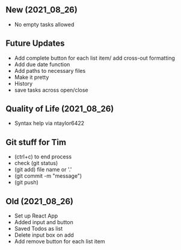 ## New (2021_08_26)
- No empty tasks allowed

## Future Updates
- Add complete button for each list item/ add cross-out formatting
- Add due date function
- Add paths to necessary files
- Make it pretty
- History
- save tasks across open/close

## Quality of Life (2021_08_26)
- Syntax help via ntaylor6422


## Git stuff for Tim
- (ctrl+c) to end process
- check (git status)
- (git add) file name or '.' 
- (git commit -m "message")
- (git push)

## Old (2021_08_26)
- Set up React App
- Added input and button
- Saved Todos as list
- Delete input box on add
- Add remove button for each list item